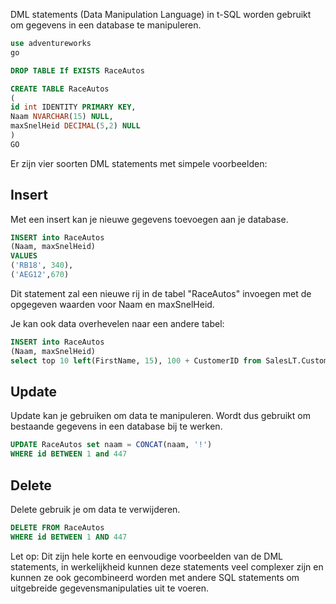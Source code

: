 DML statements (Data Manipulation Language) in t-SQL worden gebruikt om gegevens in een database te manipuleren. 

```sql
use adventureworks
go

DROP TABLE If EXISTS RaceAutos

CREATE TABLE RaceAutos
(
id int IDENTITY PRIMARY KEY,
Naam NVARCHAR(15) NULL,
maxSnelHeid DECIMAL(5,2) NULL
)
GO

```

Er zijn vier soorten DML statements met simpele voorbeelden:

## Insert

Met een insert kan je nieuwe gegevens toevoegen aan je database. 

```sql
INSERT into RaceAutos
(Naam, maxSnelHeid)
VALUES
('RB18', 340),
('AEG12',670)
```

Dit statement zal een nieuwe rij in de tabel "RaceAutos" invoegen met de opgegeven waarden voor Naam en maxSnelHeid.

Je kan ook data overhevelen naar een andere tabel:
```sql
INSERT into RaceAutos
(Naam, maxSnelHeid)
select top 10 left(FirstName, 15), 100 + CustomerID from SalesLT.Customer
```

## Update
Update kan je gebruiken om data te manipuleren. Wordt dus gebruikt om bestaande gegevens in een database bij te werken.
```sql
UPDATE RaceAutos set naam = CONCAT(naam, '!')
WHERE id BETWEEN 1 and 447
```

## Delete
Delete gebruik je om data te verwijderen. 
```sql
DELETE FROM RaceAutos
WHERE id BETWEEN 1 AND 447
```

Let op: Dit zijn hele korte en eenvoudige voorbeelden van de DML statements, in werkelijkheid kunnen deze statements veel complexer zijn en kunnen ze ook gecombineerd worden met andere SQL statements om uitgebreide gegevensmanipulaties uit te voeren.